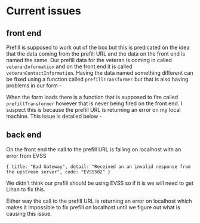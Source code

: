 # Current issues

## front end

Prefill is supposed to work out of the box but this is predicated on the idea that the data coming from the prefill URL and the data on the front end is named the same. Our prefill data for the veteran is coming in called `veteranInformation` and on the front end it is called `veteranContactInformation`. Having the data named something different can be fixed using a function called `prefillTransformer` but that is also having problems in our form -

When the form loads there is a function that is supposed to fire called `prefillTransformer` however that is never being fired on the front end. I suspect this is because the prefill URL is returning an error on my local machine. This issue is detailed below -

## back end

On the front end the call to the prefill URL is failing on localhost with an error from EVSS

```
{ title: "Bad Gateway", detail: "Received an an invalid response from the upstream server", code: "EVSS502" }
```

We didn't think our prefill should be using EVSS so if it is we will need to get Lihan to fix this.

Either way the call to the prefill URL is returning an error on localhost which makes it impossible to fix prefill on localhost until we figure out what is causing this issue.
